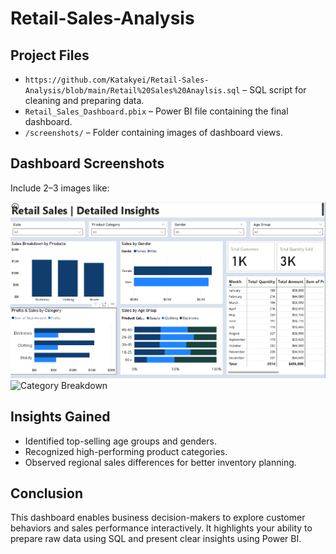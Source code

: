 # Retail-Sales-Analysis
 
## Project Files
- `https://github.com/Katakyei/Retail-Sales-Analysis/blob/main/Retail%20Sales%20Anaylsis.sql` – SQL script for cleaning and preparing data.
- `Retail_Sales_Dashboard.pbix` – Power BI file containing the final dashboard.
- `/screenshots/` – Folder containing images of dashboard views.

## Dashboard Screenshots
Include 2–3 images like:

![Retail Dashboard Summary](https://github.com/Katakyei/Retail-Sales-Analysis/blob/main/Retail-Sales%20Detaiiled%20Insight.png)  
![Category Breakdown](screenshots/category_breakdown.png)

## Insights Gained
- Identified top-selling age groups and genders.
- Recognized high-performing product categories.
- Observed regional sales differences for better inventory planning.

## Conclusion
This dashboard enables business decision-makers to explore customer behaviors and sales performance interactively. It highlights your ability to prepare raw data using SQL and present clear insights using Power BI.
